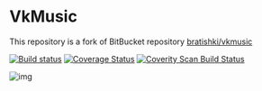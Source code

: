 # VkMusic
This repository is a fork of BitBucket repository [bratishki/vkmusic](https://bitbucket.org/bratishki/vkmusic)

[![Build status](https://ci.appveyor.com/api/projects/status/q35qjms3bky24wlg?svg=true)](https://ci.appveyor.com/project/reflash/vkmusic)
[![Coverage Status](https://coveralls.io/repos/reflash/VkMusic/badge.svg?branch=master&service=github)](https://coveralls.io/github/reflash/VkMusic?branch=master)
<a href="https://scan.coverity.com/projects/reflash-vkmusic">
  <img alt="Coverity Scan Build Status"
       src="https://scan.coverity.com/projects/6612/badge.svg"/>
</a>


![img](https://pp.vk.me/c622117/v622117439/50247/UkjedYLPY1o.jpg)
